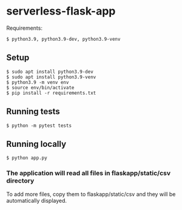 # serverless-flask-app

Requirements:

    $ python3.9, python3.9-dev, python3.9-venv

## Setup
    $ sudo apt install python3.9-dev
    $ sudo apt install python3.9-venv
    $ python3.9 -m venv env
    $ source env/bin/activate
    $ pip install -r requirements.txt

## Running tests
    $ python -m pytest tests

## Running locally
    $ python app.py

### The application will read all files in flaskapp/static/csv directory ###

To add more files, copy them to flaskapp/static/csv and they will be automatically displayed.
